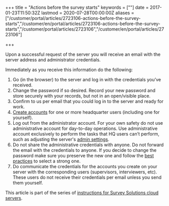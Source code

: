 ﻿+++
title = "Actions before the survey starts"
keywords = [""]
date = 2017-01-23T11:50:32Z
lastmod = 2020-07-28T00:00:00Z
aliases = ["/customer/portal/articles/2723106-actions-before-the-survey-starts","/customer/en/portal/articles/2723106-actions-before-the-survey-starts","/customer/portal/articles/2723106","/customer/en/portal/articles/2723106"]

+++

Upon a successful request of the server you will receive an email with
the server address and administrator credentials.  

Immediately as you receive this information do the following:

1. Go (in the browser) to the server and log in with the credentials
    you’ve received.
2. Change the password if so desired. Record your new password and
    store securely with your records, but not in an open/visible place.
3. Confirm to us per email that you could log in to the server and
    ready for work.
4. [Create accounts](/headquarters/accounts/teams-and-roles-tab-creating-user-accounts/)
    for one or more headquarter users (including one for yourself).
5. Log out from the administrator account. For your own safety do not
    use administrative account for day-to-day operations. Use
    administrative account exclusively to perform the tasks that HQ
    users can’t perform, such as adjusting the server's [admin settings](/headquarters/config/admin-settings/).
6. Do not share the administrative credentials with anyone. Do not
    forward the email with the credentials to anyone. If you decide
    to change the password make sure you preserve the new one and follow
    the [best practices](/interviewer/app/password-best-practices/) to
    select a strong one.
7. Do communicate the credentials for the accounts you create on your
    server with the corresponding users (supervisors, interviewers,
    etc). These users do not receive their credentials per email unless
    you send them yourself.

This article is part of the series of [instructions for Survey Solutions
cloud servers](/faq/cloud-server-instructions).
